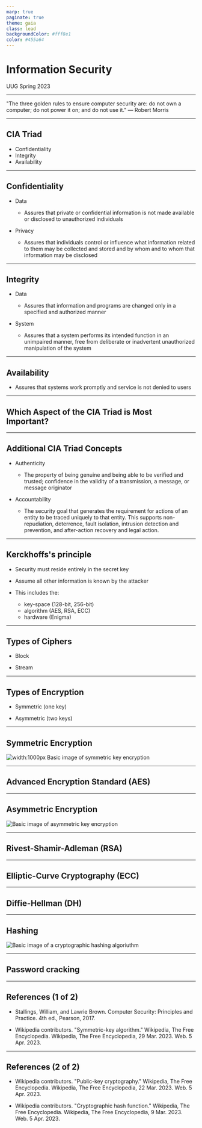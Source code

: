 ```yaml
---
marp: true
paginate: true
theme: gaia
class: lead
backgroundColor: #fff8e1
color: #455a64
---
```


# Information Security

UUG Spring 2023

---

"The three golden rules to ensure computer security are: do not own a computer; do not power it on; and do not use it."
— Robert Morris

---

## CIA Triad

- Confidentiality
- Integrity
- Availability

---

## Confidentiality

- Data

  - Assures that private or confidential information is not made available or disclosed to unauthorized individuals

- Privacy

  - Assures that individuals control or influence what information related to them may be collected and stored and by whom and to whom that information may be disclosed

---

## Integrity

- Data

  - Assures that information and programs are changed only in a specified and authorized manner

- System

  - Assures that a system performs its intended function in an unimpaired manner, free from deliberate or inadvertent unauthorized manipulation of the system

---

## Availability

- Assures that systems work promptly and service is not denied to users

---

## Which Aspect of the CIA Triad is Most Important?

---

## Additional CIA Triad Concepts

- Authenticity

  - The property of being genuine and being able to be verified and trusted; confidence in the validity of a transmission, a message, or message originator

- Accountability

  - The security goal that generates the requirement for actions of an entity to be traced uniquely to that entity. This supports non-repudiation, deterrence, fault isolation, intrusion detection and prevention, and after-action recovery and legal action.

---

## Kerckhoffs's principle

- Security must reside entirely in the secret key

- Assume all other information is known by the attacker

- This includes the:
  - key-space (128-bit, 256-bit)
  - algorithm (AES, RSA, ECC)
  - hardware (Enigma)

---

## Types of Ciphers

- Block

- Stream

---

## Types of Encryption

- Symmetric (one key)

- Asymmetric (two keys)

---

## Symmetric Encryption

![width:1000px Basic image of symmetric key encryption](images/symmetric-encryption.png)

---

## Advanced Encryption Standard (AES)

---

## Asymmetric Encryption

![Basic image of asymmetric key encryption](images/asymmetric-encryption.svg)

---

## Rivest-Shamir-Adleman (RSA)

---

## Elliptic-Curve Cryptography (ECC)

---

## Diffie-Hellman (DH)

---

## Hashing

![Basic image of a cryptographic hashing algoriuthm](images/cryptographic-hashing-function.svg)

---

## Password cracking

---

## References (1 of 2)

- Stallings, William, and Lawrie Brown. Computer Security: Principles and Practice. 4th ed., Pearson, 2017.

- Wikipedia contributors. "Symmetric-key algorithm." Wikipedia, The Free Encyclopedia. Wikipedia, The Free Encyclopedia, 29 Mar. 2023. Web. 5 Apr. 2023.

---

## References (2 of 2)

- Wikipedia contributors. "Public-key cryptography." Wikipedia, The Free Encyclopedia. Wikipedia, The Free Encyclopedia, 22 Mar. 2023. Web. 5 Apr. 2023.

- Wikipedia contributors. "Cryptographic hash function." Wikipedia, The Free Encyclopedia. Wikipedia, The Free Encyclopedia, 9 Mar. 2023. Web. 5 Apr. 2023.
